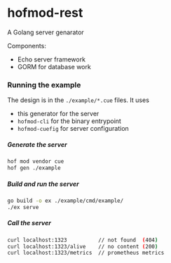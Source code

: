 # hofmod-rest

A Golang server genarator

Components:

- Echo server framework
- GORM for database work


### Running the example

The design is in the `./example/*.cue` files.
It uses

- this generator for the server
- `hofmod-cli` for the binary entrypoint
- `hofmod-cuefig` for server configuration

##### Generate the server

```sh
hof mod vendor cue
hof gen ./example
```

##### Build and run the server

```sh
go build -o ex ./example/cmd/example/
./ex serve
```

##### Call the server

```sh
curl localhost:1323          // not found  (404)
curl localhost:1323/alive    // no content (200)
curl localhost:1323/metrics  // prometheus metrics
```
